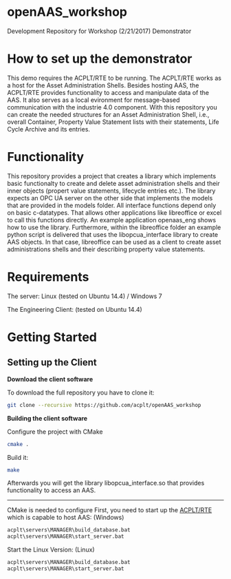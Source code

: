 # openAAS_workshop
Development Repository for Workshop (2/21/2017) Demonstrator


# How to set up the demonstrator
This demo requires the ACPLT/RTE to be running. The ACPLT/RTE works as a host for the Asset Administration Shells. Besides hosting AAS, the ACPLT/RTE provides functionality to access and manipulate data of the AAS. It also serves as a local evironment for message-based communication with the industrie 4.0 component.
With this repository you can create the needed structures for an Asset Administration Shell, i.e., overall Container, Property Value Statement lists with their statements, Life Cycle Archive and its entries.

# Functionality
This repository provides a project that creates a library which implements basic functionalty to create and delete asset administration shells and their inner objects (propert value statements, lifecycle entries etc.). The library expects an OPC UA server on the other side that implements the models that are provided in the models folder. 
All interface functions depend only on basic c-datatypes. That allows other applications like libreoffice or excel to call this functions directly.
An example application openaas_eng shows how to use the library. Furthermore, within the libreoffice folder an example python script is delivered that uses the libopcua_interface library to create AAS objects. In that case, libreoffice can be used as a client to create asset administrations shells and their describing property value statements.


# Requirements
The server: Linux (tested on Ubuntu 14.4) / Windows 7 

The Engineering Client: (tested on Ubuntu 14.4) 

# Getting Started
## Setting up the Client
**Download the client software**

To download the full repository you have to clone it:
```sh
git clone --recursive https://github.com/acplt/openAAS_workshop
```
**Building the client software**

Configure the project with CMake
```sh
cmake .
```
Build it:
```sh
make
```
Afterwards you will get the library libopcua_interface.so that provides functionality to access an AAS.
** **

CMake is needed to configure
First, you need to start up the [ACPLT/RTE](http://acplt.github.io/rte-www/releases/) which is capable to host AAS:
(Windows)
```sh
acplt\servers\MANAGER\build_database.bat
acplt\servers\MANAGER\start_server.bat
```
Start the Linux Version:
(Linux)
```sh
acplt\servers\MANAGER\build_database.bat
acplt\servers\MANAGER\start_server.bat
```






